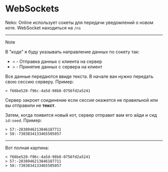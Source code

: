 # WebSockets
Neko: Online использует сокеты для передачи уведомлений о новом коте. WebSocket находиться на `/ns`

---

> [!NOTE]
> В "коде" я буду указывать направление данных по сокету так:
>  * `<` - Отправка данных с клиента на сервер
>  * `>` - Принятие данных с сервера на клиент

Все данные передаются ввиде текста. В начале ван нужно передать свою сессию серверу. Пример:
```
< f66be520-f96c-4a5d-98b8-0756fd2a5241
```
Сервер закроет соидинение если сессия окажется не правильной или вы отправили не **текст**.

Затем, когда появится новый кот, сервер отправит вам его айди и сид `id:seed`. Пример:
```
> 57:-2838946213846187711
> 58:-7303834133465505057
```

---

Вот полная картина:
```
< f66be520-f96c-4a5d-98b8-0756fd2a5241
> 57:-2838946213846187711
> 58:-7303834133465505057
```
